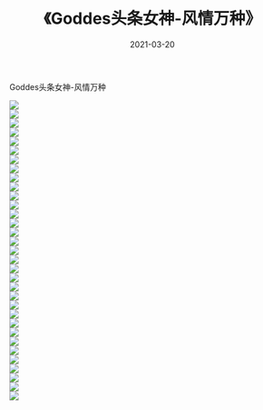 ﻿---
layout: post
title:  《Goddes头条女神-风情万种》
date:   2021-03-20
img: http://img.660000.xyz/Sharelink/网络美图/2021/Goddes头条女神-风情万种/000.jpg
categories: [美女, 清纯, 唯美]
---

Goddes头条女神-风情万种

  ![](http://img.660000.xyz/Sharelink/网络美图/2021/Goddes头条女神-风情万种/001.jpg) <br> ![](http://img.660000.xyz/Sharelink/网络美图/2021/Goddes头条女神-风情万种/002.jpg) <br> ![](http://img.660000.xyz/Sharelink/网络美图/2021/Goddes头条女神-风情万种/003.jpg) <br> ![](http://img.660000.xyz/Sharelink/网络美图/2021/Goddes头条女神-风情万种/004.jpg) <br> ![](http://img.660000.xyz/Sharelink/网络美图/2021/Goddes头条女神-风情万种/005.jpg) <br> ![](http://img.660000.xyz/Sharelink/网络美图/2021/Goddes头条女神-风情万种/006.jpg) <br> ![](http://img.660000.xyz/Sharelink/网络美图/2021/Goddes头条女神-风情万种/007.jpg) <br> ![](http://img.660000.xyz/Sharelink/网络美图/2021/Goddes头条女神-风情万种/008.jpg) <br> ![](http://img.660000.xyz/Sharelink/网络美图/2021/Goddes头条女神-风情万种/009.jpg) <br> ![](http://img.660000.xyz/Sharelink/网络美图/2021/Goddes头条女神-风情万种/010.jpg) <br> ![](http://img.660000.xyz/Sharelink/网络美图/2021/Goddes头条女神-风情万种/011.jpg) <br> ![](http://img.660000.xyz/Sharelink/网络美图/2021/Goddes头条女神-风情万种/012.jpg) <br> ![](http://img.660000.xyz/Sharelink/网络美图/2021/Goddes头条女神-风情万种/013.jpg) <br> ![](http://img.660000.xyz/Sharelink/网络美图/2021/Goddes头条女神-风情万种/014.jpg) <br> ![](http://img.660000.xyz/Sharelink/网络美图/2021/Goddes头条女神-风情万种/015.jpg) <br> ![](http://img.660000.xyz/Sharelink/网络美图/2021/Goddes头条女神-风情万种/016.jpg) <br> ![](http://img.660000.xyz/Sharelink/网络美图/2021/Goddes头条女神-风情万种/017.jpg) <br> ![](http://img.660000.xyz/Sharelink/网络美图/2021/Goddes头条女神-风情万种/018.jpg) <br> ![](http://img.660000.xyz/Sharelink/网络美图/2021/Goddes头条女神-风情万种/019.jpg) <br> ![](http://img.660000.xyz/Sharelink/网络美图/2021/Goddes头条女神-风情万种/020.jpg) <br> ![](http://img.660000.xyz/Sharelink/网络美图/2021/Goddes头条女神-风情万种/021.jpg) <br> ![](http://img.660000.xyz/Sharelink/网络美图/2021/Goddes头条女神-风情万种/022.jpg) <br> ![](http://img.660000.xyz/Sharelink/网络美图/2021/Goddes头条女神-风情万种/023.jpg) <br> ![](http://img.660000.xyz/Sharelink/网络美图/2021/Goddes头条女神-风情万种/024.jpg) <br> ![](http://img.660000.xyz/Sharelink/网络美图/2021/Goddes头条女神-风情万种/025.jpg) <br> ![](http://img.660000.xyz/Sharelink/网络美图/2021/Goddes头条女神-风情万种/026.jpg) <br> ![](http://img.660000.xyz/Sharelink/网络美图/2021/Goddes头条女神-风情万种/027.jpg) <br> ![](http://img.660000.xyz/Sharelink/网络美图/2021/Goddes头条女神-风情万种/028.jpg) <br> ![](http://img.660000.xyz/Sharelink/网络美图/2021/Goddes头条女神-风情万种/029.jpg) <br> ![](http://img.660000.xyz/Sharelink/网络美图/2021/Goddes头条女神-风情万种/030.jpg) <br> ![](http://img.660000.xyz/Sharelink/网络美图/2021/Goddes头条女神-风情万种/031.jpg) <br> ![](http://img.660000.xyz/Sharelink/网络美图/2021/Goddes头条女神-风情万种/032.jpg) <br> ![](http://img.660000.xyz/Sharelink/网络美图/2021/Goddes头条女神-风情万种/033.jpg) <br>